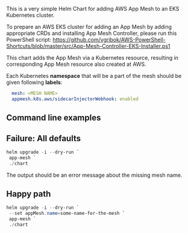 This is a very simple Helm Chart for adding AWS App Mesh to an EKS Kubernetes cluster.

To prepare an AWS EKS cluster for adding an App Mesh by adding appropriate CRDs and installing App Mesh Controller, please run this PowerShell script:
https://github.com/vgribok/AWS-PowerShell-Shortcuts/blob/master/src/App-Mesh-Controller-EKS-Installer.ps1

This chart adds the App Mesh via a Kubernetes resource, resulting in corresponding App Mesh resource also created at AWS.

Each Kubernetes **namespace** that will be a part of the mesh should be given following **labels**:
```yaml
  mesh: <MESH NAME>
  appmesh.k8s.aws/sidecarInjectorWebhook: enabled
```

## Command line examples

## Failure: All defaults

```PowerShell
helm upgrade -i --dry-run `
 app-mesh `
 ./chart
```

The output should be an error message about the missing mesh name.

## Happy path

```PowerShell
helm upgrade -i --dry-run `
 --set appMesh.name=some-name-for-the-mesh `
 app-mesh `
 ./chart
```
